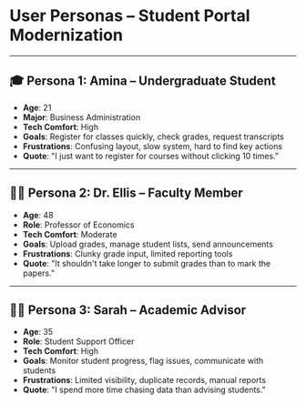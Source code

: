 # User Personas – Student Portal Modernization

---

## 🎓 Persona 1: Amina – Undergraduate Student

- **Age**: 21  
- **Major**: Business Administration  
- **Tech Comfort**: High  
- **Goals**: Register for classes quickly, check grades, request transcripts  
- **Frustrations**: Confusing layout, slow system, hard to find key actions  
- **Quote**: "I just want to register for courses without clicking 10 times."

---

## 👨‍🏫 Persona 2: Dr. Ellis – Faculty Member

- **Age**: 48  
- **Role**: Professor of Economics  
- **Tech Comfort**: Moderate  
- **Goals**: Upload grades, manage student lists, send announcements  
- **Frustrations**: Clunky grade input, limited reporting tools  
- **Quote**: "It shouldn't take longer to submit grades than to mark the papers."

---

## 🧑‍💼 Persona 3: Sarah – Academic Advisor

- **Age**: 35  
- **Role**: Student Support Officer  
- **Tech Comfort**: High  
- **Goals**: Monitor student progress, flag issues, communicate with students  
- **Frustrations**: Limited visibility, duplicate records, manual reports  
- **Quote**: "I spend more time chasing data than advising students."
